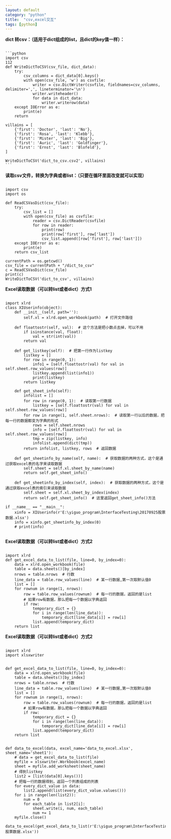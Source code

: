 ```yaml
---
layout: default
category: "python"
title:  "csv,excel交互"
tags: [python]
---
```



**dict 转csv：（适用于dict组成的list，且dict的key值一样）：**
<pre><code>
```python
import csv
112
def WriteDictToCSV(csv_file, dict_data):
    try:
        csv_columns = dict_data[0].keys()
        with open(csv_file, 'w') as csvfile:
            writer = csv.DictWriter(csvfile, fieldnames=csv_columns, delimiter=',', lineterminator='\n')
            writer.writeheader()
            for data in dict_data:
                writer.writerow(data)
    except IOError as e:
        print(e)
    return

villains = [
    {'first': 'Doctor', 'last': 'No'},
    {'first': 'Rosa', 'last': 'Klebb'},
    {'first': 'Mister', 'last': 'Big'},
    {'first': 'Auric', 'last': 'Goldfinger'},
    {'first': 'Ernst', 'last': 'Blofeld'},
]

WriteDictToCSV('dict_to_csv.csv2', villains)
```
</code></pre>


**读取csv文件，转换为字典或者list：（只要在循环里面改变就可以实现）**
<pre><code>
import csv
import os

def ReadCSVasDict(csv_file):
    try:
        csv_list = []
        with open(csv_file) as csvfile:
            reader = csv.DictReader(csvfile)
            for row in reader:
                print(row)
                print(row['first'], row['last'])
                csv_list.append([row['first'], row['last']])
    except IOError as e:
        print(e)
    return csv_list

currentPath = os.getcwd()
csv_file = currentPath + "/dict_to_csv"
c = ReadCSVasDict(csv_file)
print(c)
WriteDictToCSV('dict_to_csv', villains)
</code></pre>


**Excel读取数据（可以转list或者dict）方式1**
<pre><code>
import xlrd
class XIUserinfo(object):
    def __init__(self, path=''):
        self.xl = xlrd.open_workbook(path)  # 打开文件路径

    def floattostr(self, val):  # 这个方法是把小数点去掉，可以不用
        if isinstance(val, float):
            val = str(int(val))
        return val

    def get_listkey(self):  # 把第一行作为listkey
        listkey = []
        for row in range(0, 1):
            info1 = [self.floattostr(val) for val in self.sheet.row_values(row)]
            listkey.append(list(info1))
            print(listkey)
        return listkey

    def get_sheet_info(self):
        infolist = []
        for row in range(0, 1):  # 读取第一行数据
            listkey = [self.floattostr(val) for val in self.sheet.row_values(row)]
        for row in range(1, self.sheet.nrows):  # 读取第一行以后的数据，把每一行的数据都变为字典的形式
            rows = self.sheet.nrows
            info = [self.floattostr(val) for val in self.sheet.row_values(row)]
            tmp = zip(listkey, info)
            infolist.append(dict(tmp))
        return infolist, listkey, rows  # 返回数据

    def get_sheetinfo_by_name(self, name):  # 获取数据的两种方式，这个是通过获取excel表的名字来读取数据
        self.sheet = self.xl.sheet_by_name(name)
        return self.get_sheet_info()

    def get_sheetinfo_by_index(self, index):  # 获取数据的两种方式，这个是通过获取excel表的索引来读取数据
        self.sheet = self.xl.sheet_by_index(index)
        return self.get_sheet_info()  # 这里返回get_sheet_info()方法

if __name__ == "__main__":
    xinfo = XIUserinfo(r'E:\yiguo_program\InterfaceTesting\20170925股票数据.xlsx')
    info = xinfo.get_sheetinfo_by_index(0)
    # print(info)

</code></pre>

**Excel读取数据（可以转list或者dict）方式2**
<pre><code>
import xlrd
def get_excel_data_to_list(file, line=0, by_index=0):
    data = xlrd.open_workbook(file)
    table = data.sheets()[by_index]
    nrows = table.nrows  # 行数
    line_data = table.row_values(line)  # 某一行数据,第一次取默认值0
    list = []
    for rownum in range(1, nrows):
        row = table.row_values(rownum)  # 每一行的数据，返回的是list
        # 如果row有数据，那么把每一个数据以字典返回
        if row:
            temporary_dict = {}
            for i in range(len(line_data)):
                temporary_dict[line_data[i]] = row[i]
            list.append(temporary_dict)
    return list
</code></pre>


**Excel读取数据（可以转list或者dict）方式2**
<pre><code>
import xlrd
import xlsxwriter


def get_excel_data_to_list(file, line=0, by_index=0):
    data = xlrd.open_workbook(file)
    table = data.sheets()[by_index]
    nrows = table.nrows  # 行数
    line_data = table.row_values(line)  # 某一行数据,第一次取默认值0
    list = []
    for rownum in range(1, nrows):
        row = table.row_values(rownum)  # 每一行的数据，返回的是list
        # 如果row有数据，那么把每一个数据以字典返回
        if row:
            temporary_dict = {}
            for i in range(len(line_data)):
                temporary_dict[line_data[i]] = row[i]
            list.append(temporary_dict)
    return list


def data_to_excel(data, excel_name='data_to_excel.xlsx', sheet_name='sheet1'):
    # data = get_excel_data_to_list(file)
    myfile = xlsxwriter.Workbook(excel_name)
    sheet = myfile.add_worksheet(sheet_name)
    # 得到listkey
    list2 = [list(data[0].keys())]
    # 把每一行的数据得到，返回一个列表组成的列表
    for every_dict_value in data:
        list2.append(list(every_dict_value.values()))
    for i in range(len(list2)):
        num = 0
        for each_table in list2[i]:
            sheet.write(i, num, each_table)
            num += 1
    myfile.close()

data_to_excel(get_excel_data_to_list(r'E:\yiguo_program\InterfaceTesting\20170925股票数据.xlsx'))


</code></pre>


